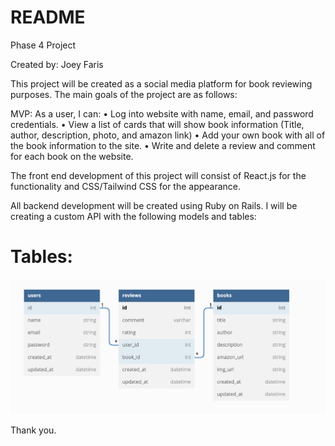 # README

Phase 4 Project

Created by: Joey Faris

This project will be created as a social media platform for book reviewing purposes. The main goals of the project are as follows:

MVP: As a user, I can:
 • Log into website with name, email, and password credentials.
 • View a list of cards that will show book information (Title, author, description, photo, and amazon link)
 • Add your own book with all of the book information to the site.
 • Write and delete a review and comment for each book on the website.
 
The front end development of this project will consist of React.js for the functionality and CSS/Tailwind CSS for the appearance.

All backend development will be created using Ruby on Rails. I will be creating a custom API with the following models and tables:

# Tables:
![Tables](Tables.png)

Thank you.
